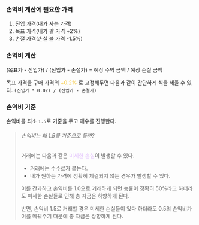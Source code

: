 ### 손익비 계산에 필요한 가격
1. 진입 가격(내가 사는 가격)
2. 목표 가격(내가 팔 가격 +2%)
3. 손절 가격(손실 볼 가격 -1.5%)

### 손익비 계산
(목표가 - 진입가) / (진입가 - 손절가)
 = 예상 수익 금액 / 예상 손실 금액

목표 가격을 구매 가격의 <span style="color:rgb(247, 199, 54)">+0.2%</span> 로 고정해두면 다음과 같이 간단하게 식을 세울 수 있다.
`(진입가 * 0.02) / (진입가 - 손절가)`

### 손익비 기준
손익비를 최소 `1.5`로 기준을 두고 매수를 진행한다.

> ###### 손익비는 왜 1.5를 기준으로 둘까?
> 거래에는 다음과 같은 <span style="color:rgb(226, 191, 253)">미세한 손실</span>이 발생할 수 있다.
> - 거래에는 수수료가 붙는다.
> - 내가 원하는 가격에 정확히 체결되지 않는 경우가 발생할 수 있다.
> 
> 이를 간과하고 손익비를 1.0으로 거래하게 되면 승률이 정확히 50%라고 하더라도 미세한 손실들로 인해 총 자금은 하향하게 된다.
>
>반면, 손익비 1.5로 거래할 경우 미세한 손실들이 있다 하더라도 0.5의 손익비가 이를 메꿔주기 때문에 총 자금은 상향하게 된다.